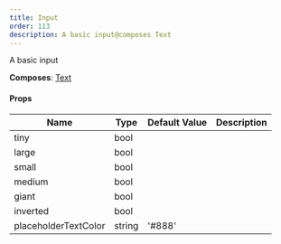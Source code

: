 ```yaml
---
title: Input
order: 113
description: A basic input@composes Text
---
```


A basic input
 
 __Composes__: [Text](elements.html#Text) 


#### Props
Name | Type | Default Value | Description
--- | --- | --- | --- 
tiny | bool  |   | 
large | bool  |   | 
small | bool  |   | 
medium | bool  |   | 
giant | bool  |   | 
inverted | bool  |   | 
placeholderTextColor | string  | '#888' | 